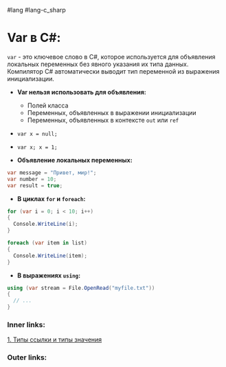 #lang #lang-c_sharp

# Var в C#:

`var` - это ключевое слово в C#, которое используется для объявления локальных переменных без явного указания их типа данных. Компилятор C# автоматически выводит тип переменной из выражения инициализации.
- **Var нельзя использовать для объявления:**
    - Полей класса
    - Переменных, объявленных в выражении инициализации
    - Переменных, объявленных в контексте `out` или `ref`
- `var x = null;`
- `var x; x = 1;`

- **Объявление локальных переменных:**
```csharp
var message = "Привет, мир!";
var number = 10;
var result = true;
```

- **В циклах `for` и `foreach`:**
```csharp
for (var i = 0; i < 10; i++)
{
  Console.WriteLine(i);
}

foreach (var item in list)
{
  Console.WriteLine(item);
}
```

- **В выражениях `using`:**
```csharp
using (var stream = File.OpenRead("myfile.txt"))
{
  // ...
}
```


### Inner links:
[1. Типы ссылки и типы значения](1.%20Languages/C-sharp/0.%20Введение/1.%20Типы%20данных/1.%20Типы%20ссылки%20и%20типы%20значения.md)


### Outer links:


